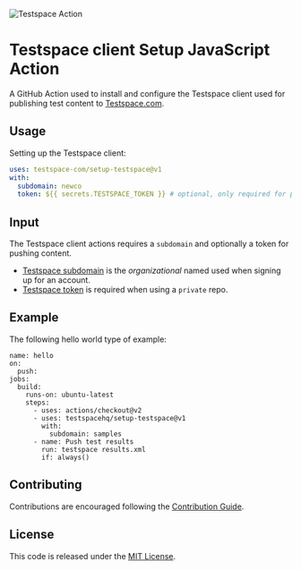 
![Testspace Action](https://github.com/testspacehq/setup-testspace/workflows/Testspace%20Action/badge.svg)

# Testspace client Setup JavaScript Action
A GitHub Action used to install and configure the Testspace client used for publishing test content to [Testspace.com](https://testspace.com). 

## Usage
Setting up the Testspace client:

```yaml
uses: testspace-com/setup-testspace@v1
with:
  subdomain: newco
  token: ${{ secrets.TESTSPACE_TOKEN }} # optional, only required for private repos
```

## Input
The Testspace client actions requires a `subdomain` and optionally a token for pushing content.

* [Testspace subdomain](https://help.testspace.com/docs/dashboard/admin-signup) is the *organizational* named used when signing up for an account.
* [Testspace token](https://help.testspace.com/docs/dashboard/admin-user#account) is required when using a `private` repo. 

## Example
The following hello world type of example:

```
name: hello
on:
  push:
jobs:
  build:
    runs-on: ubuntu-latest
    steps:
      - uses: actions/checkout@v2
      - uses: testspacehq/setup-testspace@v1
        with:
          subdomain: samples
      - name: Push test results
        run: testspace results.xml
        if: always()
```

## Contributing 
Contributions are encouraged following the [Contribution Guide](CONTRIBUTING.md).


## License
This code is released under the [MIT License](LICENSE). 



